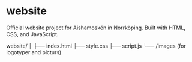 # website
Official website project for Aishamoskén in Norrköping.  Built with HTML, CSS, and JavaScript.

website/
│
├── index.html
├── style.css
├── script.js
└── /images   (for logotyper and picturs)

